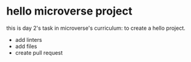 # hello microverse project

this is day 2's task in microverse's curriculum: to create a hello project.
- add linters
- add files
- create pull request